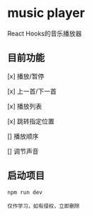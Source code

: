 # music player

React Hooks的音乐播放器

## 目前功能

[x] 播放/暂停

[x] 上一首/下一首

[x] 播放列表

[x] 跳转指定位置

[] 播放顺序

[] 调节声音

## 启动项目

```sh
npm run dev
```

<small>仅作学习，如有侵权，立即删除</small>
